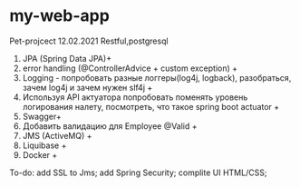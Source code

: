 # my-web-app
Pet-projcect 12.02.2021
Restful,postgresql
1. JPA (Spring Data JPA)+
2. error handling (@ControllerAdvice + custom exception) +
3. Logging - попробовать разные логгеры(log4j, logback), разобраться, зачем log4j и зачем нужен slf4j +
4. Используя API актуатора попробовать поменять уровень логирования налету, посмотреть, что такое spring boot actuator +
5. Swagger+
6. Добавить валидацию для Employee @Valid +
7. JMS (ActiveMQ) + 
8. Liquibase +
9. Docker +

To-do:
add SSL to Jms;
add Spring Security;
complite UI HTML/CSS;
